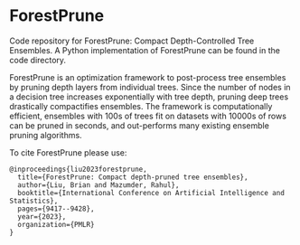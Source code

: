 # ForestPrune

Code repository for ForestPrune: Compact Depth-Controlled Tree Ensembles. A Python implementation of ForestPrune can be found in the code directory.

ForestPrune is an optimization framework to post-process tree ensembles by pruning depth layers from individual trees.  Since the number of nodes in a decision tree increases exponentially with tree depth, pruning deep trees drastically compactifies ensembles. The framework is computationally efficient, ensembles with 100s of trees fit on datasets with 10000s of rows can be pruned in seconds, and out-performs many existing ensemble pruning algorithms.

To cite ForestPrune please use:

```
@inproceedings{liu2023forestprune,
  title={ForestPrune: Compact depth-pruned tree ensembles},
  author={Liu, Brian and Mazumder, Rahul},
  booktitle={International Conference on Artificial Intelligence and Statistics},
  pages={9417--9428},
  year={2023},
  organization={PMLR}
}
```
